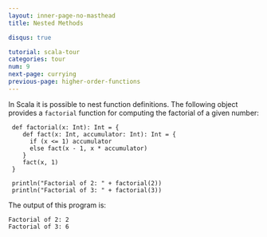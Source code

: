 ```yaml
---
layout: inner-page-no-masthead
title: Nested Methods

disqus: true

tutorial: scala-tour
categories: tour
num: 9
next-page: currying
previous-page: higher-order-functions
---
```


In Scala it is possible to nest function definitions. The following object provides a `factorial` function for computing the factorial of a given number:

```tut
 def factorial(x: Int): Int = {
    def fact(x: Int, accumulator: Int): Int = {
      if (x <= 1) accumulator
      else fact(x - 1, x * accumulator)
    }  
    fact(x, 1)
 }

 println("Factorial of 2: " + factorial(2))
 println("Factorial of 3: " + factorial(3))
```

The output of this program is:

```
Factorial of 2: 2
Factorial of 3: 6
```
